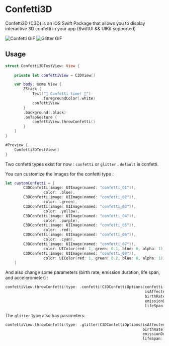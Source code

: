 # Confetti3D

Confetti3D (C3D) is an iOS Swift Package that allows you to display interactive 3D confetti in your app (SwiftUI && UIKit supported)

![Confetti GIF](confetti.gif)
![Glitter GIF](glitter.gif)

## Usage 

``` swift
struct Confetti3DTestView: View {
    
    private let confettiView = C3DView()

    var body: some View {
        ZStack {
            Text("🎉 Confetti time! 🎉")
                .foregroundColor(.white)
            confettiView
        }
        .background(.black)
        .onTapGesture {
            confettiView.throwConfetti()
        }
    }
}

#Preview {
    Confetti3DTestView()
}
```

Two confetti types exist for now : `confetti` or `glitter` . `default` is confetti. 

You can customize the images for the confetti type : 

```swift
let customConfetti = [
        C3DConfetti(image: UIImage(named: "confetti_01")!,
                 color: .blue),
        C3DConfetti(image: UIImage(named: "confetti_02")!,
                 color: .green),
        C3DConfetti(image: UIImage(named: "confetti_03")!,
                 color: .yellow),
        C3DConfetti(image: UIImage(named: "confetti_04")!,
                 color: .purple),
        C3DConfetti(image: UIImage(named: "confetti_05")!,
                 color: .red),
        C3DConfetti(image: UIImage(named: "confetti_06")!,
                 color: .cyan),
        C3DConfetti(image: UIImage(named: "confetti_07")!,
                 color: UIColor(red: 1, green: 0.1, blue: 0, alpha: 1)), // Orange
        C3DConfetti(image: UIImage(named: "confetti_08")!,
                 color: UIColor(red: 1, green: 0.2, blue: 0, alpha: 1)), // Gold
    ]
```

And also change some parameters (birth rate, emission duration, life span, and accelerometer) : 

```swift
confettiView.throwConfetti(type: .confetti(C3DConfettiOptions(confetti: customConfetti,
                                                              isAffectedByGravity: true,
                                                              birthRate: 20,
                                                              emissionDuration: 3,
                                                              lifeSpan: 15)))
``` 

The `glitter` type also has parameters: 

```swift
confettiView.throwConfetti(type: .glitter(C3DConfettiOptions(isAffectedByGravity: true,
                                                             birthRate: 20,
                                                             emissionDuration: 3,
                                                             lifeSpan: 15)))
```
